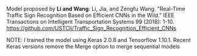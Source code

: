 Model proposed by **Li and Wang**: Li, Jia, and Zengfu Wang. "Real-Time Traffic Sign Recognition Based on Efficient CNNs in the Wild." IEEE Transactions on Intelligent Transportation Systems 99 (2018): 1-10. 
https://github.com/USTClj/Traffic_Sign_Recognition_Efficient_CNNs


NOTE: I trained the model using Keras 2.0.8 and Tensorflow 1.10.1. Recent Keras versions remove the Merge option to merge sequential models
